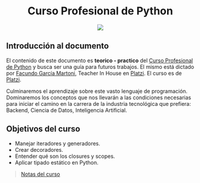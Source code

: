 <div align="center">
    <h1>Curso Profesional de Python</h1>
    <img src="https://imgur.com/ZFkZ0uX.png" width="">
</div>

## Introducción al documento

El contenido de este documento es **teorico - practico** del [Curso Profesional de Python](https://platzi.com/cursos/python-profesional/) y busca ser una guía para futuros trabajos. El mismo está dictado por [Facundo García Martoni](https://platzi.com/profesores/facmartoni/), Teacher In House en [Platzi](https://platzi.com). El curso es de [Platzi](https://platzi.com).

Culminaremos el aprendizaje sobre este vasto lenguaje de programación. Dominaremos los conceptos que nos llevarán a las condiciones necesarias para iniciar el camino en la carrera de la industria tecnológica que prefiera: Backend, Ciencia de Datos, Inteligencia Artificial.

## Objetivos del curso

- Manejar iteradores y generadores.
- Crear decoradores.
- Entender qué son los closures y scopes.
- Aplicar tipado estático en Python.

> [Notas del curso](apuntes.md)